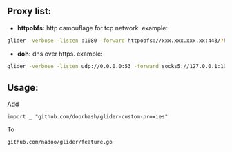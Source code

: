 ## Proxy list:
- **httpobfs:** http camouflage for tcp network. example:
```sh
glider -verbose -listen :1080 -forward httpobfs://xxx.xxx.xxx.xx:443/?host=google.com,vmess://:794ae901-cc7e-4ca7-a7fc-8cf68acea186@?alterID=0 -dialtimeout 10
``` 

- **doh:** dns over https. example:
```sh
glider -verbose -listen udp://0.0.0.0:53 -forward socks5://127.0.0.1:10808,doh://mozilla.cloudflare-dns.com/dns-query?timeout=10
```

## Usage:
Add

```golang
import _ "github.com/doorbash/glider-custom-proxies"
```

To 

```
github.com/nadoo/glider/feature.go
```

